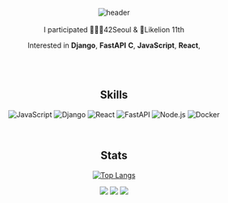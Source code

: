 <div align="center">

![header](https://capsule-render.vercel.app/api?type=waving&color=gradient&text=YJOO&height=300&animation=fadeIn&stroke=000000&strokeWidth=1)
<br>
<br>
I participated 👨🏻‍💻42Seoul & 🦁Likelion 11th

Interested in **Django**, **FastAPI** **C**, **JavaScript**, **React**,

<br>
<br>

## Skills

![JavaScript](https://img.shields.io/badge/JavaScript-323330?style=for-the-badge&logo=javascript&logoColor=F7DF1E) ![Django](https://img.shields.io/badge/Django-092E20?style=for-the-badge&logo=django&logoColor=61DAFB)
![React](https://img.shields.io/badge/React-20232A?style=for-the-badge&logo=react&logoColor=61DAFB) ![FastAPI](https://img.shields.io/badge/FastAPI-009688?style=for-the-badge&logo=FastAPI&logoColor=white)  ![Node.js](https://img.shields.io/badge/Node.js-339933?style=for-the-badge&logo=nodedotjs&logoColor=white) ![Docker](https://img.shields.io/badge/Docker-2CA5E0?style=for-the-badge&logo=docker&logoColor=white)
    
  
<br>
  
## Stats
  
<!--![Anurag's GitHub stats](https://github-readme-stats.vercel.app/api?username=Jym-lab&show_icons=true)-->

[![Top Langs](https://github-readme-stats.vercel.app/api/top-langs/?username=Jym-lab&layout=compact)](https://github.com/anuraghazra/github-readme-stats)


<p>
  <a href="https://42seoul.kr/seoul42/main/view" target="_blank"><img src="https://img.shields.io/badge/42Seoul-000000?style=flat-square&logo=42&logoColor=white"/></a>
  <a href="https://www.instagram.com/zero_mini06" target="_blank"><img src="https://img.shields.io/badge/zeromini_06-CB3F7C?style=flat-square&logo=Instagram&logoColor=white"/></a>
  <a href="mailto:jym9809@gmail.com" target="_blank"><img src="https://img.shields.io/badge/jym9809@gmail.com-EA4335?style=flat-square&logo=Gmail&logoColor=white"/></a>
</p>

</div>
